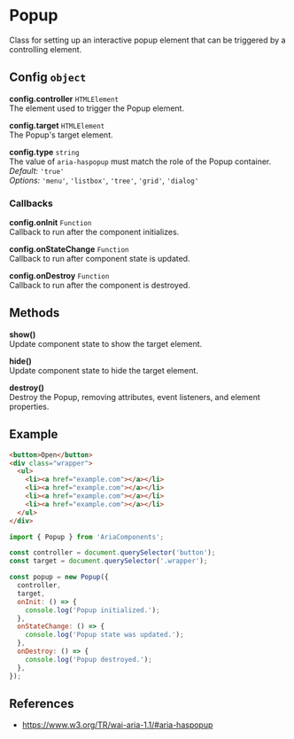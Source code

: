 Popup
=====

Class for setting up an interactive popup element that can be triggered by a 
controlling element.

## Config `object`

**config.controller** `HTMLElement`  
The element used to trigger the Popup element.

**config.target** `HTMLElement`  
The Popup's target element.

**config.type** `string`  
The value of `aria-haspopup` must match the role of the Popup container.  
_Default:_ `'true'`  
_Options:_ `'menu'`, `'listbox'`, `'tree'`, `'grid'`, `'dialog'`

### Callbacks

**config.onInit** `Function`  
Callback to run after the component initializes.

**config.onStateChange** `Function`  
Callback to run after component state is updated.

**config.onDestroy** `Function`  
Callback to run after the component is destroyed.

## Methods

**show()**  
Update component state to show the target element.

**hide()**  
Update component state to hide the target element.

**destroy()**  
Destroy the Popup, removing attributes, event listeners, and element properties.

## Example

```html
<button>Open</button>
<div class="wrapper">
  <ul>
    <li><a href="example.com"></a></li>
    <li><a href="example.com"></a></li>
    <li><a href="example.com"></a></li>
    <li><a href="example.com"></a></li>
  </ul>
</div>
```

```javascript
import { Popup } from 'AriaComponents';

const controller = document.querySelector('button');
const target = document.querySelector('.wrapper');

const popup = new Popup({
  controller,
  target,
  onInit: () => {
    console.log('Popup initialized.');
  },
  onStateChange: () => {
    console.log('Popup state was updated.');
  },
  onDestroy: () => {
    console.log('Popup destroyed.');
  },
});
```

## References

- https://www.w3.org/TR/wai-aria-1.1/#aria-haspopup
